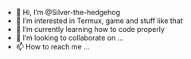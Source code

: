 - 👋 Hi, I’m @Silver-the-hedgehog
- 👀 I’m interested in Termux, game and stuff like that
- 🌱 I’m currently learning how to code properly
- 💞️ I’m looking to collaborate on ...
- 📫 How to reach me ...

<!---
Silver-the-hedgehog/Silver-the-hedgehog is a ✨ special ✨ repository because its `README.md` (this file) appears on your GitHub profile.
You can click the Preview link to take a look at your changes.
--->
